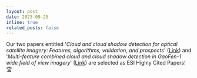 ```yaml
---
layout: post
date: 2023-09-25
inline: true
related_posts: false
---
```


Our two papers entitled '*Cloud and cloud shadow detection for optical satellite imagery: Features, algorithms, validation, and prospects*' ([Link](https://doi.org/10.1016/j.isprsjprs.2022.03.020)) and '*Multi-feature combined cloud and cloud shadow detection in GaoFen-1 wide field of view imagery*' ([Link](https://doi.org/10.1016/j.rse.2017.01.026)) are selected as ESI Highly Cited Papers! :trophy:

